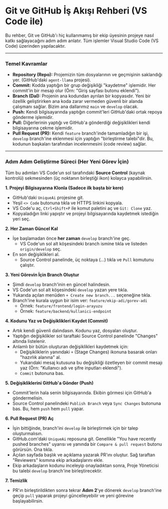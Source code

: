 # Git ve GitHub İş Akışı Rehberi (VS Code ile)

Bu rehber, Git ve GitHub'ı hiç kullanmamış bir ekip üyesinin projeye nasıl katkı sağlayacağını adım adım anlatır. Tüm işlemler Visual Studio Code (VS Code) üzerinden yapılacaktır.

---

### Temel Kavramlar

*   **Repository (Repo):** Projemizin tüm dosyalarının ve geçmişinin saklandığı yer. (GitHub'daki `agent-llama` projesi).
*   **Commit:** Kodda yaptığın bir grup değişikliği "kaydetme" işlemidir. Her commit'in bir mesajı olur (Örn: "Giriş sayfası butonu eklendi").
*   **Branch (Dal):** Projenin ana kodundan ayrılan bir kopyasıdır. Yeni bir özellik geliştirirken ana koda zarar vermeden güvenli bir alanda çalışmanı sağlar. Bizim ana dallarımız `main` ve `develop` olacak.
*   **Push:** Kendi bilgisayarında yaptığın commit'leri GitHub'daki ortak repoya gönderme işlemidir.
*   **Pull:** Diğerlerinin yaptığı ve GitHub'a gönderdiği değişiklikleri kendi bilgisayarına çekme işlemidir.
*   **Pull Request (PR):** Kendi `feature` branch'inde tamamladığın bir işi, `develop` branch'ine eklenmesi için yaptığın "birleştirme talebi"dir. Bu, kodunun başkaları tarafından incelenmesini (code review) sağlar.

---

### Adım Adım Geliştirme Süreci (Her Yeni Görev İçin)

Tüm bu adımları VS Code'un sol tarafındaki **Source Control** (kaynak kontrolü) sekmesinden (üç noktanın birleştiği ikon) kolayca yapabilirsin.

**1. Projeyi Bilgisayarına Klonla (Sadece ilk başta bir kere)**
*   GitHub'daki `UniqueAi` projesine git.
*   Yeşil `<> Code` butonuna tıkla ve HTTPS linkini kopyala.
*   VS Code'u aç, `Ctrl+Shift+P` ile komut paletini aç ve `Git: Clone` yaz.
*   Kopyaladığın linki yapıştır ve projeyi bilgisayarında kaydetmek istediğin yeri seç.

**2. Her Zaman Güncel Kal**
*   İşe başlamadan önce **her zaman** `develop` branch'ine geç.
    *   VS Code'un sol alt köşesindeki branch ismine tıkla ve listeden `origin/develop` seç.
*   En son değişiklikleri al.
    *   Source Control panelinde, üç noktaya (...) tıkla ve `Pull` komutunu çalıştır.

**3. Yeni Görevin İçin Branch Oluştur**
*   Şimdi `develop` branch'inin en güncel halindesin.
*   VS Code'un sol alt köşesindeki `develop` yazan yere tıkla.
*   Yukarıda açılan menüden `+ Create new branch...` seçeneğine tıkla.
*   Branch'ine kurala uygun bir isim ver: `feature/ekip-adi/gorev-adi`
    *   Örnek: `feature/frontend/login-arayuzu`
    *   Örnek: `feature/backend/kullanici-endpoint`

**4. Kodunu Yaz ve Değişiklikleri Kaydet (Commit)**
*   Artık kendi güvenli dalındasın. Kodunu yaz, dosyaları oluştur.
*   Yaptığın değişiklikler sol taraftaki Source Control panelinde "Changes" altında listelenir.
*   Anlamlı bir bütün oluşturan değişiklikleri kaydetmek için:
    *   Değişikliklerin yanındaki `+` (Stage Changes) ikonuna basarak onları "hazırlık alanına" al.
    *   Yukarıdaki mesaj kutusuna bu değişikliği özetleyen bir commit mesajı yaz (Örn: "Kullanıcı adı ve şifre inputları eklendi").
    *   `Commit` butonuna bas.

**5. Değişikliklerini GitHub'a Gönder (Push)**
*   Commit'lerin hala senin bilgisayarında. Ekibin görmesi için GitHub'a göndermelisin.
*   Source Control panelindeki `Publish Branch` veya `Sync Changes` butonuna bas. Bu, hem `push` hem `pull` yapar.

**6. Pull Request (PR) Aç**
*   İşin bittiğinde, branch'ini `develop` ile birleştirmek için bir talep oluşturmalısın.
*   GitHub.com'daki `UniqueAi` reposuna git. Genellikle "You have recently pushed branches" uyarısı ve yanında bir `Compare & pull request` butonu görürsün. Ona tıkla.
*   Açılan sayfada başlık ve açıklama yazarak PR'ını oluştur. Sağ taraftan "Reviewers" kısmına ekip arkadaşlarını ekle.
*   Ekip arkadaşların kodunu inceleyip onayladıktan sonra, Proje Yöneticisi bu talebi `develop` branch'ine birleştirecektir.

**7. Temizlik**
*   PR'ın birleştirildikten sonra tekrar **Adım 2**'ye dönerek `develop` branch'ine geçip `pull` yaparak projeyi güncelleyebilir ve yeni görevine başlayabilirsin. 